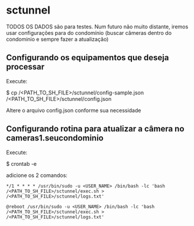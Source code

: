 # sctunnel

TODOS OS DADOS são para testes. Num futuro não muito distante, iremos usar configurações para do condomínio (buscar câmeras dentro do condominio e sempre fazer a atualização)

## Configurando os equipamentos que deseja processar

Execute:

$ cp /<PATH_TO_SH_FILE>/sctunnel/config-sample.json /<PATH_TO_SH_FILE>/sctunnel/config.json

Altere o arquivo config.json conforme sua necessidade

## Configurando rotina para atualizar a câmera no cameras1.seucondominio

Execute:

$ crontab -e

adicione os 2 comandos:

`*/1 * * * * /usr/bin/sudo -u <USER_NAME> /bin/bash -lc 'bash /<PATH_TO_SH_FILE>/sctunnel/exec.sh > /<PATH_TO_SH_FILE>/sctunnel/logs.txt'`

`@reboot /usr/bin/sudo -u <USER_NAME> /bin/bash -lc 'bash /<PATH_TO_SH_FILE>/sctunnel/exec.sh > /<PATH_TO_SH_FILE>/sctunnel/logs.txt'`

